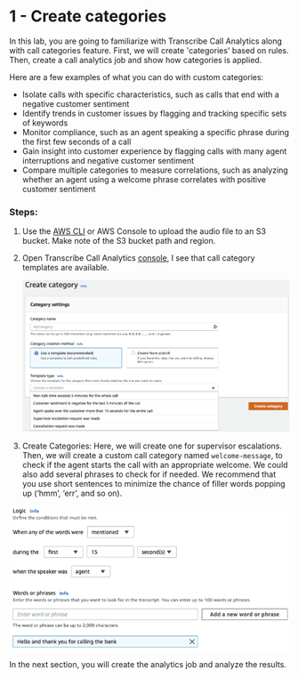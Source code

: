 
# 1 - Create categories
In this lab, you are going to familiarize with Transcribe Call Analytics along with call categories feature. First, we will create 'categories' based on rules. Then, create a call analytics job and show how categories is applied.

Here are a few examples of what you can do with custom categories:
- Isolate calls with specific characteristics, such as calls that end with a negative customer sentiment
- Identify trends in customer issues by flagging and tracking specific sets of keywords
- Monitor compliance, such as an agent speaking a specific phrase during the first few seconds of a call
- Gain insight into customer experience by flagging calls with many agent interruptions and negative customer sentiment
- Compare multiple categories to measure correlations, such as analyzing whether an agent using a welcome phrase correlates with positive customer sentiment 

### Steps:

1.  Use the [AWS CLI](https://aws.amazon.com/cli/) or AWS Console to upload the audio file to an S3 bucket. Make note of the S3 bucket path and region.

2.  Open Transcribe Call Analytics [console](https://console.aws.amazon.com/transcribe/#jobsAnalytics), I see that call category templates are available.

    ![Call categories](../../static/tca-1.png)

3.  Create Categories:
Here, we will create one for supervisor escalations. Then, we will create a custom call category named `welcome-message`, to check if the agent starts the call with an appropriate welcome. We could also add several phrases to check for if needed. We recommend that you use short sentences to minimize the chance of filler words popping up (‘hmm’, ‘err’, and so on).

![Call category](../../static/tca-2.png)

In the next section, you will create the analytics job and analyze the results.